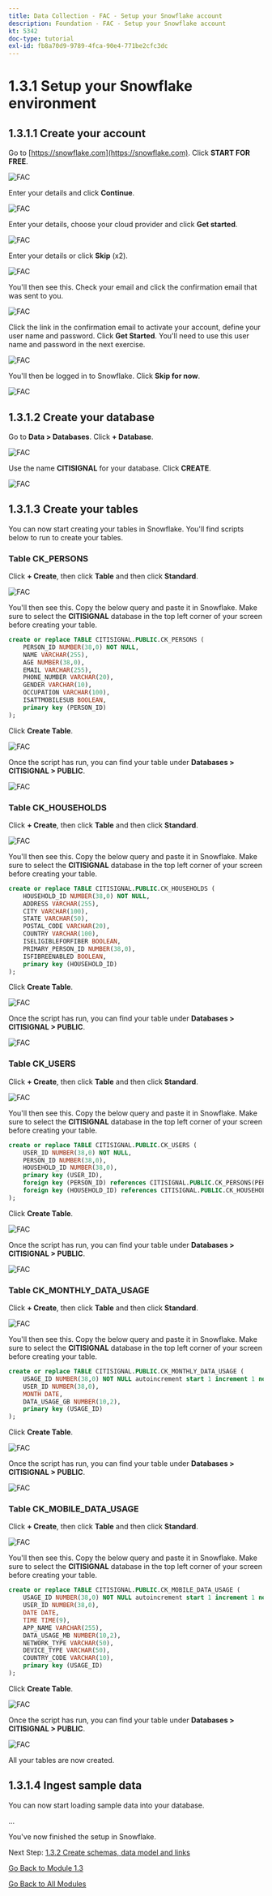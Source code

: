 ```yaml
---
title: Data Collection - FAC - Setup your Snowflake account
description: Foundation - FAC - Setup your Snowflake account
kt: 5342
doc-type: tutorial
exl-id: fb8a70d9-9789-4fca-90e4-771be2cfc3dc
---
```

# 1.3.1 Setup your Snowflake environment

## 1.3.1.1 Create your account

Go to [https://snowflake.com](https://snowflake.com). Click **START FOR FREE**.

![FAC](./images/sf1.png)

Enter your details and click **Continue**.

![FAC](./images/sf2.png)

Enter your details, choose your cloud provider and click **Get started**.

![FAC](./images/sf3.png)

Enter your details or click **Skip** (x2).

![FAC](./images/sf4.png)

You'll then see this. Check your email and click the confirmation email that was sent to you.

![FAC](./images/sf5.png)

Click the link in the confirmation email to activate your account, define your user name and password. Click **Get Started**. You'll need to use this user name and password in the next exercise.

![FAC](./images/sf6.png)

You'll then be logged in to Snowflake. Click **Skip for now**.

![FAC](./images/sf7.png)

## 1.3.1.2 Create your database

Go to **Data > Databases**. Click **+ Database**.

![FAC](./images/db1.png)

Use the name **CITISIGNAL** for your database. Click **CREATE**.

![FAC](./images/db2.png)

## 1.3.1.3 Create your tables

You can now start creating your tables in Snowflake. You'll find scripts below to run to create your tables.

### Table CK_PERSONS

Click **+ Create**, then click **Table** and then click **Standard**.

![FAC](./images/tb1.png)

You'll then see this. Copy the below query and paste it in Snowflake. Make sure to select the **CITISIGNAL** database in the top left corner of your screen before creating your table.

```sql
create or replace TABLE CITISIGNAL.PUBLIC.CK_PERSONS (
	PERSON_ID NUMBER(38,0) NOT NULL,
	NAME VARCHAR(255),
	AGE NUMBER(38,0),
	EMAIL VARCHAR(255),
	PHONE_NUMBER VARCHAR(20),
	GENDER VARCHAR(10),
	OCCUPATION VARCHAR(100),
	ISATTMOBILESUB BOOLEAN,
	primary key (PERSON_ID)
);
```

Click **Create Table**.

![FAC](./images/tb2.png)

Once the script has run, you can find your table under **Databases > CITISIGNAL > PUBLIC**.

![FAC](./images/tb3.png)

### Table CK_HOUSEHOLDS

Click **+ Create**, then click **Table** and then click **Standard**.

![FAC](./images/tb1.png)

You'll then see this. Copy the below query and paste it in Snowflake. Make sure to select the **CITISIGNAL** database in the top left corner of your screen before creating your table.

```sql
create or replace TABLE CITISIGNAL.PUBLIC.CK_HOUSEHOLDS (
	HOUSEHOLD_ID NUMBER(38,0) NOT NULL,
	ADDRESS VARCHAR(255),
	CITY VARCHAR(100),
	STATE VARCHAR(50),
	POSTAL_CODE VARCHAR(20),
	COUNTRY VARCHAR(100),
	ISELIGIBLEFORFIBER BOOLEAN,
	PRIMARY_PERSON_ID NUMBER(38,0),
	ISFIBREENABLED BOOLEAN,
	primary key (HOUSEHOLD_ID)
);
```

Click **Create Table**.

![FAC](./images/tb4.png)

Once the script has run, you can find your table under **Databases > CITISIGNAL > PUBLIC**.

![FAC](./images/tb5.png)

### Table CK_USERS

Click **+ Create**, then click **Table** and then click **Standard**.

![FAC](./images/tb1.png)

You'll then see this. Copy the below query and paste it in Snowflake. Make sure to select the **CITISIGNAL** database in the top left corner of your screen before creating your table.

```sql
create or replace TABLE CITISIGNAL.PUBLIC.CK_USERS (
	USER_ID NUMBER(38,0) NOT NULL,
	PERSON_ID NUMBER(38,0),
	HOUSEHOLD_ID NUMBER(38,0),
	primary key (USER_ID),
	foreign key (PERSON_ID) references CITISIGNAL.PUBLIC.CK_PERSONS(PERSON_ID),
	foreign key (HOUSEHOLD_ID) references CITISIGNAL.PUBLIC.CK_HOUSEHOLDS(HOUSEHOLD_ID)
);
```

Click **Create Table**.

![FAC](./images/tb6.png)

Once the script has run, you can find your table under **Databases > CITISIGNAL > PUBLIC**.

![FAC](./images/tb7.png)

### Table CK_MONTHLY_DATA_USAGE

Click **+ Create**, then click **Table** and then click **Standard**.

![FAC](./images/tb1.png)

You'll then see this. Copy the below query and paste it in Snowflake. Make sure to select the **CITISIGNAL** database in the top left corner of your screen before creating your table.

```sql
create or replace TABLE CITISIGNAL.PUBLIC.CK_MONTHLY_DATA_USAGE (
	USAGE_ID NUMBER(38,0) NOT NULL autoincrement start 1 increment 1 noorder,
	USER_ID NUMBER(38,0),
	MONTH DATE,
	DATA_USAGE_GB NUMBER(10,2),
	primary key (USAGE_ID)
);
```

Click **Create Table**.

![FAC](./images/tb8.png)

Once the script has run, you can find your table under **Databases > CITISIGNAL > PUBLIC**.

![FAC](./images/tb9.png)

### Table CK_MOBILE_DATA_USAGE

Click **+ Create**, then click **Table** and then click **Standard**.

![FAC](./images/tb1.png)

You'll then see this. Copy the below query and paste it in Snowflake. Make sure to select the **CITISIGNAL** database in the top left corner of your screen before creating your table.


```sql
create or replace TABLE CITISIGNAL.PUBLIC.CK_MOBILE_DATA_USAGE (
	USAGE_ID NUMBER(38,0) NOT NULL autoincrement start 1 increment 1 noorder,
	USER_ID NUMBER(38,0),
	DATE DATE,
	TIME TIME(9),
	APP_NAME VARCHAR(255),
	DATA_USAGE_MB NUMBER(10,2),
	NETWORK_TYPE VARCHAR(50),
	DEVICE_TYPE VARCHAR(50),
	COUNTRY_CODE VARCHAR(10),
	primary key (USAGE_ID)
);
```

Click **Create Table**.

![FAC](./images/tb10.png)

Once the script has run, you can find your table under **Databases > CITISIGNAL > PUBLIC**.

![FAC](./images/tb11.png)

All your tables are now created.


## 1.3.1.4 Ingest sample data

You can now start loading sample data into your database.

...

You've now finished the setup in Snowflake. 


Next Step: [1.3.2 Create schemas, data model and links](./ex2.md)

[Go Back to Module 1.3](./fac.md)

[Go Back to All Modules](../../../overview.md)
